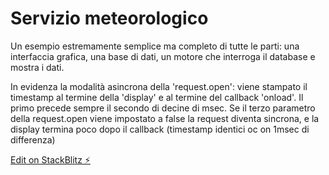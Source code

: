 # Servizio meteorologico

Un esempio estremamente semplice ma completo di tutte le parti: una interfaccia grafica, una base di dati, un motore che interroga il database e mostra i dati.

In evidenza la modalità asincrona della 'request.open': viene stampato il timestamp al termine della 'display' e al termine del callback 'onload'. Il primo precede sempre il secondo di decine di msec. Se il terzo parametro della request.open viene impostato a false la request diventa sincrona, e la display termina poco dopo il callback (timestamp identici oc on 1msec di differenza)

[Edit on StackBlitz ⚡️](https://stackblitz.com/edit/js-sswtemp)
